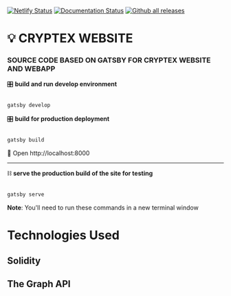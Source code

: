 [![Netlify Status](https://api.netlify.com/api/v1/badges/c8cd1e9c-ceb5-4925-87fd-fdc7f9d8424b/deploy-status)](https://app.netlify.com/sites/cryptex-website)
[![Documentation Status](https://readthedocs.org/projects/ansicolortags/badge/?version=latest)](http://ansicolortags.readthedocs.io/?badge=latest)
[![Github all releases](https://img.shields.io/github/downloads/Naereen/StrapDown.js/total.svg)](https://GitHub.com/Naereen/StrapDown.js/releases/)

# 💡 CRYPTEX WEBSITE

### SOURCE CODE BASED ON GATSBY FOR CRYPTEX WEBSITE AND WEBAPP

🎛 <b>build and run develop environment</b>

```bash

gatsby develop

```

🎛 <b>build for production deployment</b>

```bash

gatsby build

```

📱 Open http://localhost:8000

---

⛓ <b>serve the production build of the site for testing</b>

```bash

gatsby serve

```

**Note**: You'll need to run these commands in a new terminal window

# Technologies Used

## Solidity

## The Graph API
